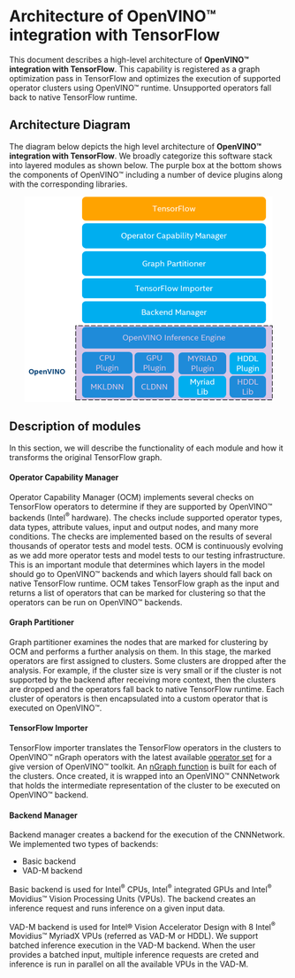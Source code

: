 # Architecture of **OpenVINO™ integration with TensorFlow**

This document describes a high-level architecture of **OpenVINO™ integration with TensorFlow**. This capability is registered as a graph optimization pass in TensorFlow and optimizes the execution of supported operator clusters using OpenVINO™ runtime. Unsupported operators fall back to native TensorFlow runtime.

## Architecture Diagram

The diagram below depicts the high level architecture of **OpenVINO™ integration with TensorFlow**. We broadly categorize this software stack into layered modules as shown below. The purple box at the bottom shows the components of OpenVINO™ including a number of device plugins along with the corresponding libraries.

<p align="center">
  <img src="../images/openvino_tensorflow_architecture.png" width="450">
</p>

## Description of modules

In this section, we will describe the functionality of each module and how it transforms the original TensorFlow graph.

#### Operator Capability Manager

Operator Capability Manager (OCM) implements several checks on TensorFlow operators to determine if they are supported by OpenVINO™ backends (Intel<sup>®</sup> hardware). The checks include supported operator types, data types, attribute values, input and output nodes, and many more conditions. The checks are implemented based on the results of several thousands of operator tests and model tests. OCM is continuously evolving as we add more operator tests and model tests to our testing infrastructure. This is an important module that determines which layers in the model should go to OpenVINO™ backends and which layers should fall back on native TensorFlow runtime. OCM takes TensorFlow graph as the input and returns a list of operators that can be marked for clustering so that the operators can be run on OpenVINO™ backends.

#### Graph Partitioner

Graph partitioner examines the nodes that are marked for clustering by OCM and performs a further analysis on them. In this stage, the marked operators are first assigned to clusters. Some clusters are dropped after the analysis. For example, if the cluster size is very small or if the cluster is not supported by the backend after receiving more context, then the clusters are dropped and the operators fall back to native TensorFlow runtime. Each cluster of operators is then encapsulated into a custom operator that is executed on OpenVINO™.

#### TensorFlow Importer

TensorFlow importer translates the TensorFlow operators in the clusters to OpenVINO™ nGraph operators with the latest available [operator set](https://docs.OpenVINOtoolkit.org/latest/openvino_docs_ops_opset.html) for a give version of OpenVINO™ toolkit. An [nGraph function](https://docs.openvinotoolkit.org/latest/openvino_docs_nGraph_DG_build_function.html) is built for each of the clusters. Once created, it is wrapped into an OpenVINO™ CNNNetwork that holds the intermediate representation of the cluster to be executed on OpenVINO™ backend.

#### Backend Manager

Backend manager creates a backend for the execution of the CNNNetwork. We implemented two types of backends:

* Basic backend
* VAD-M backend

Basic backend is used for Intel<sup>®</sup> CPUs, Intel<sup>®</sup> integrated GPUs and Intel<sup>®</sup> Movidius™ Vision Processing Units (VPUs). The backend creates an inference request and runs inference on a given input data.

VAD-M backend is used for Intel® Vision Accelerator Design with 8 Intel<sup>®</sup> Movidius™ MyriadX VPUs (referred as VAD-M or HDDL). We support batched inference execution in the VAD-M backend. When the user provides a batched input, multiple inference requests are creted and inference is run in parallel on all the available VPUs in the VAD-M.
